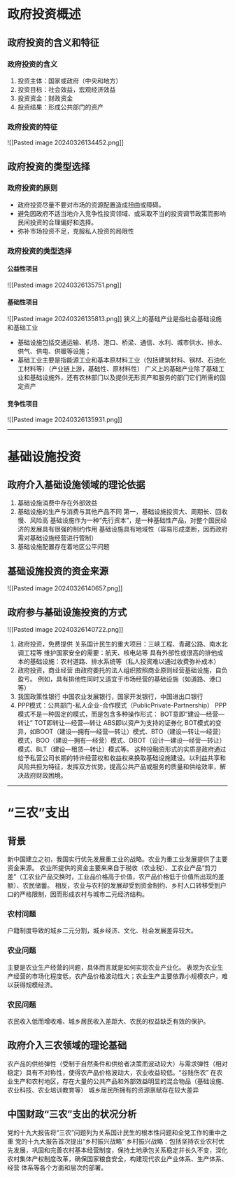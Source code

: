 # 政府投资概述

## 政府投资的含义和特征

### 政府投资的含义

1. 投资主体：国家或政府（中央和地方）
2. 投资目标：社会效益，宏观经济效益
3. 投资资金：财政资金
4. 投资结果：形成公共部门的资产

### 政府投资的特征

![[Pasted image 20240326134452.png]]

## 政府投资的类型选择

### 政府投资的原则

* 政府投资尽量不要对市场的资源配置造成扭曲或障碍。
* 避免因政府不适当地介入竞争性投资领域、或采取不当的投资调节政策而影响民间投资的合理偏好和选择。
* 弥补市场投资不足，克服私人投资的局限性

### 政府投资的类型选择

#### 公益性项目
![[Pasted image 20240326135751.png]]

#### 基础性项目

![[Pasted image 20240326135813.png]]
狭义上的基础产业是指社会基础设施和基础⼯业
* 基础设施包括交通运输、机场、港⼝、桥梁、通信、⽔利、城市供⽔、排⽔、供⽓、供电、供暖等设施；
* 基础⼯业主要是指能源⼯业和基本原材料⼯业（包括建筑材料、钢材、⽯油化⼯材料等）（产业链上游，基础性、原材料性）
广义上的基础产业除了基础⼯业和基础设施外，还有农林部⻔以及提供⽆形资产和服务的部⻔它们所需的固定资产

#### 竞争性项目

![[Pasted image 20240326135931.png]]

---

# 基础设施投资

## 政府介入基础设施领域的理论依据

1. 基础设施消费中存在外部效益
2. 基础设施的生产与消费与其他产品不同
	第一，基础设施投资大、周期长、回收慢、风险高
	基础设施作为一种“先行资本”，是一种基础性产品，对整个国民经济的发展具有很强的制约作用
	基础设施具有地域性（容易形成垄断，因而政府需对基础设施经营进行管制）
3. 基础设施配置存在着地区公平问题

## 基础设施投资的资金来源

![[Pasted image 20240326140657.png]]

## 政府参与基础设施投资的方式

![[Pasted image 20240326140722.png]]

1. 政府投资，免费提供
	关系国计民生的重大项目：三峡工程、青藏公路、南水北调工程等
	维护国家安全的需要：航天、核电站等
	具有外部性或很高的排他成本的基础设施：农村道路、排水系统等（私人投资难以通过收费弥补成本）
2. 政府投资，商业经营
	由政府委托的法人组织按照商业原则经营基础设施，自负盈亏。
	例如，具有排他性同时又适宜于市场经营的基础设施（如道路、港口等）
3. 我国政策性银行
	中国农业发展银行，国家开发银行，中国进出口银行
4. PPP模式：公共部门-私人企业-合作模式（PublicPrivate-Partnership）
	PPP模式不是一种固定的模式，而是包含多种操作形式：
		BOT意即“建设—经营—转让”
		TOT即转让—经营—转让
		ABS即以资产为支持的证券化
		BOT模式的变异，如BOOT（建设—拥有—经营—转让）模式、BTO（建设—转让—经营）模式，BOO（建设—拥有—经营）模式、DBOT（设计—建设—经营—转让）模式、BLT（建设—租赁—转让）模式等。
	这种投融资形式的实质是政府通过给予私营公司长期的特许经营权和收益权来换取基础设施建设。以利益共享和风险共担为特征，发挥双方优势，提高公共产品或服务的质量和供给效率，解决政府财政困境。

----

# “三农”支出

## 背景

新中国建立之初，我国实行优先发展重工业的战略。农业为重工业发展提供了主要资金来源。
农业所提供的资金主要来来自于税收（农业税）、工农业产品“剪刀差”（工农业产品交换时，工业品价格高于价值，农产品价格低于价值所出现的差额）、农民储蓄。
相反，农业与农村的发展却受到资金制约、乡村人口转移受到户口的严格限制，因而形成农村与城市二元经济结构。

### 农村问题

户籍制度导致的城乡二元分割，城乡经济、文化、社会发展差异较大。

### 农业问题

主要是农业生产经营的问题，具体而言就是如何实现农业产业化。
表现为农业生产经营的市场化程度低，农产品价格波动性大；农业生产主要依靠小规模农户，难以获得规模经济。

### 农民问题

农民收入低而增收难、城乡居民收入差距大、农民的权益缺乏有效的保护。

## 政府介入三农领域的理论基础

农产品的供给弹性（受制于自然条件和供给者决策而波动较大）与需求弹性（相对稳定）具有不对称性，使得农产品价格波动大，农业收益较低。“谷贱伤农”
在农业生产和农村地区，存在大量的公共产品和外部效益明显的混合物品（基础设施、农业科技、农业培训教育等）
城乡居民所拥有的资源禀赋存在较大差异

## 中国财政“三农”支出的状况分析

党的十九大报告将“三农”问题列为关系国计民生的根本性问题和全党工作的重中之重
党的十九大报告首次提出“乡村振兴战略”
	乡村振兴战略：包括坚持农业农村优先发展，巩固和完善农村基本经营制度，保持土地承包关系稳定并长久不变，深化农村集体产权制度改革，确保国家粮食安全，构建现代农业产业体系、生产体系、经营	体系等各个方面和层次的部署。
